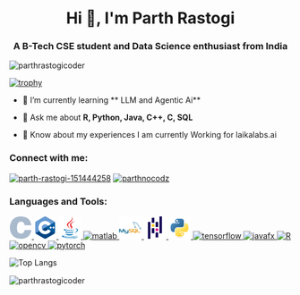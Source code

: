<h1 align="center">Hi 👋, I'm Parth Rastogi</h1>
<h3 align="center">A B-Tech CSE student and Data Science enthusiast from India</h3>

<p align="left"> <img src="https://komarev.com/ghpvc/?username=parthrastogicoder&label=Profile%20views&color=0e75b6&style=flat" alt="parthrastogicoder" /> </p>

[![trophy](https://github-profile-trophy.vercel.app/?username=parthrastogicoder)](https://github.com/ryo-ma/github-profile-trophy)

- 🌱 I’m currently learning ** LLM and Agentic Ai**

- 💬 Ask me about **R, Python, Java, C++, C, SQL**

- 📄 Know about my experiences I am currently Working for laikalabs.ai

<h3 align="left">Connect with me:</h3>
<p align="left">
<a href="https://linkedin.com/in/parth-rastogi-151444258" target="blank"><img align="center" src="https://raw.githubusercontent.com/rahuldkjain/github-profile-readme-generator/master/src/images/icons/Social/linked-in-alt.svg" alt="parth-rastogi-151444258" height="30" width="40" /></a>
<a href="https://www.leetcode.com/parthnocodz" target="blank"><img align="center" src="https://raw.githubusercontent.com/rahuldkjain/github-profile-readme-generator/master/src/images/icons/Social/leet-code.svg" alt="parthnocodz" height="30" width="40" /></a>
</p>

<h3 align="left">Languages and Tools:</h3>
<p align="left"> 
<a href="https://www.cprogramming.com/" target="_blank" rel="noreferrer"> <img src="https://raw.githubusercontent.com/devicons/devicon/master/icons/c/c-original.svg" alt="c" width="40" height="40"/> </a> 
<a href="https://www.w3schools.com/cpp/" target="_blank" rel="noreferrer"> <img src="https://raw.githubusercontent.com/devicons/devicon/master/icons/cplusplus/cplusplus-original.svg" alt="cplusplus" width="40" height="40"/> </a> 
<a href="https://www.java.com" target="_blank" rel="noreferrer"> <img src="https://raw.githubusercontent.com/devicons/devicon/master/icons/java/java-original.svg" alt="java" width="40" height="40"/> </a> 
<a href="https://www.mathworks.com/" target="_blank" rel="noreferrer"> <img src="https://upload.wikimedia.org/wikipedia/commons/2/21/Matlab_Logo.png" alt="matlab" width="40" height="40"/> </a> 
<a href="https://www.mysql.com/" target="_blank" rel="noreferrer"> <img src="https://raw.githubusercontent.com/devicons/devicon/master/icons/mysql/mysql-original-wordmark.svg" alt="mysql" width="40" height="40"/> </a> 
<a href="https://pandas.pydata.org/" target="_blank" rel="noreferrer"> <img src="https://raw.githubusercontent.com/devicons/devicon/2ae2a900d2f041da66e950e4d48052658d850630/icons/pandas/pandas-original.svg" alt="pandas" width="40" height="40"/> </a> 
<a href="https://www.python.org" target="_blank" rel="noreferrer"> <img src="https://raw.githubusercontent.com/devicons/devicon/master/icons/python/python-original.svg" alt="python" width="40" height="40"/> </a> 
<a href="https://www.tensorflow.org" target="_blank" rel="noreferrer"> <img src="https://www.vectorlogo.zone/logos/tensorflow/tensorflow-icon.svg" alt="tensorflow" width="40" height="40"/> </a> 
<a href="https://openjfx.io/" target="_blank" rel="noreferrer"> <img src="https://img.shields.io/badge/javafx-%23FF0000.svg?style=for-the-badge&logo=javafx&logoColor=white" alt="javafx" width="40" height="40"/> </a> 
<a href="https://www.r-project.org/" target="_blank" rel="noreferrer"> <img src="https://www.r-project.org/Rlogo.png" alt="R" width="40" height="40"/> </a>
<a href="https://opencv.org/" target="_blank" rel="noreferrer"> <img src="https://raw.githubusercontent.com/opencv/opencv/master/doc/opencv-logo.png" alt="opencv" width="40" height="40"/> </a>
<a href="https://pytorch.org/" target="_blank" rel="noreferrer"> <img src="https://pytorch.org/assets/images/pytorch-logo.png" alt="pytorch" width="40" height="40"/> </a>
</p>

![Top Langs](https://github-readme-stats.vercel.app/api/top-langs/?username=parthrastogicoder&layout=compact)
<p><img align="center" src="https://github-readme-streak-stats.herokuapp.com/?user=parthrastogicoder&" alt="parthrastogicoder" /></p>
